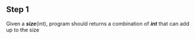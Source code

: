 ## Step 1

Given a ***size***(int), program should returns a combination of ***int*** that can add up to the size